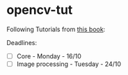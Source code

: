 # opencv-tut

Following Tutorials from [this book]([https://drive.google.com/drive/folders/10E6ez9SAP9MxsXgsTXds0of2Gjlb6-lr](https://drive.google.com/file/d/1VsfKJNN_yvPj5OIkkaVyRVOt9vQj9Dh4/view?usp=drivesdk)https://drive.google.com/file/d/1VsfKJNN_yvPj5OIkkaVyRVOt9vQj9Dh4/view?usp=drivesdk):

Deadlines:
  - [ ] Core - Monday - 16/10
  - [ ] Image processing - Tuesday - 24/10

